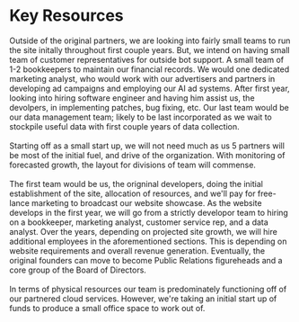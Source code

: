 # Key Resources
Outside of the original partners, we are looking into fairly small teams to run the site initally throughout first couple years. But, we intend on having small team of customer representatives for outside bot support. A small team of 1-2 bookkeepers to maintain our financial records. We would one dedicated marketing analyst, who would work with our advertisers and partners in developing ad campaigns and employing our AI ad systems. After first year, looking into hiring software engineer and having him assist us, the devolpers, in implementing patches, bug fixing, etc. Our last team would be our data management team; likely to be last incorporated as we wait to stockpile useful data with first couple years of data collection.<br>
<br>Starting off as a small start up, we will not need much as us 5 partners will be most of the initial fuel, and drive of the organization. With monitoring of forecasted growth, the layout for divisions of team will commense. <br>
<br>The first team would be us, the origninal developers, doing the initial establishment of the site, allocation of resources, and we'll pay for free-lance marketing to broadcast our website showcase. As the website develops in the first year, we will go from a strictly developor team to hiring on a bookkeeper, marketing analyst, customer service rep, and a data analyst. Over the years, depending on projected site growth, we will hire additional employees in the aforementioned sections. This is depending on website requirements and overall revenue generation. Eventually,  the original founders can move to become Public Relations figureheads and a core group of the Board of Directors. <br>
<br>In terms of physical resources our team is predominately functioning off of our partnered cloud services. However, we're taking an initial start up of funds to produce a small office space to work out of.<br>
